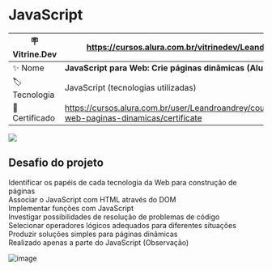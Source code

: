 # JavaScript
| :placard: Vitrine.Dev| https://cursos.alura.com.br/vitrinedev/Leandroandrey
| -------------  | --- |
| :sparkles: Nome      | **JavaScript para Web: Crie páginas dinâmicas (Alura Midi)**
| :label: Tecnologia |  JavaScript (tecnologias utilizadas)
| :rocket: Certificado | https://cursos.alura.com.br/user/Leandroandrey/course/javascript-web-paginas-dinamicas/certificate

<!-- Inserir imagem com a #vitrinedev ao final do link -->
![](![Screenshot_4](https://user-images.githubusercontent.com/65931981/206862070-868e44b1-311a-45b4-8746-f853dd3b64b0.png)#vitrinedev)

## Desafio do projeto

Identificar os papéis de cada tecnologia da Web para construção de páginas<br />
Associar o JavaScript com HTML através do DOM<br />
Implementar funções com JavaScript<br />
Investigar possibilidades de resolução de problemas de código<br />
Selecionar operadores lógicos adequados para diferentes situações<br />
Produzir soluções simples para páginas dinâmicas<br />
Realizado apenas a parte do JavaScript (Observação)

![image](https://user-images.githubusercontent.com/65931981/209727826-6c83b0e4-9a79-4d3f-ac4e-a0ef676d2195.png)
